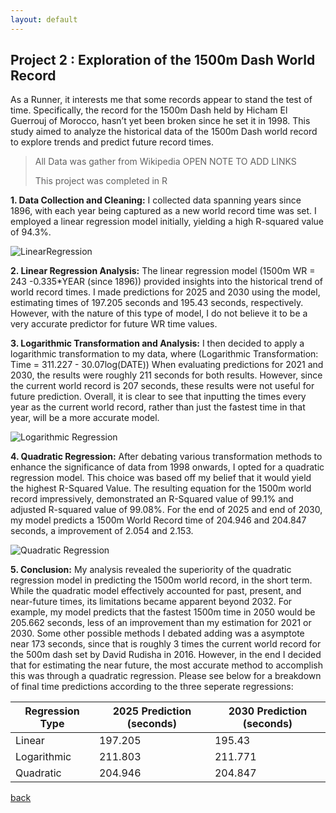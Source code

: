 ```yaml
---
layout: default
---
```


## Project 2 : Exploration of the 1500m Dash World Record

As a Runner, it interests me that some records appear to stand the test of time. Specifically, the record for the 1500m Dash held by Hicham El Guerrouj of Morocco, hasn’t yet been broken since he set it in 1998. This study aimed to analyze the historical data of the 1500m Dash world record to explore trends and predict future record times.

> All Data was gather from Wikipedia OPEN NOTE TO ADD LINKS
>
> This project was completed in R

**1. Data Collection and Cleaning:**
I collected data spanning years since 1896, with each year being captured as a new world record time was set. I employed a linear regression model initially, yielding a high R-squared value of 94.3%.

![LinearRegression]([https://drive.google.com/uc?export=view&id=1RaSNsqWhR0mUqlET60ZgfkC28DusoO9K](https://drive.google.com/uc?export=view&id=your_file_id/d/1RaSNsqWhR0mUqlET60ZgfkC28DusoO9K/view?usp))


**2. Linear Regression Analysis:**
The linear regression model (1500m WR = 243 -0.335*YEAR (since 1896)) provided insights into the historical trend of world record times. I made predictions for 2025 and 2030 using the model, estimating times of 197.205 seconds and 195.43 seconds, respectively. However, with the nature of this type of model, I do not believe it to be a very accurate predictor for future WR time values. 

**3. Logarithmic Transformation and Analysis:**
I then decided to apply a logarithmic transformation to my data, where (Logarithmic Transformation: Time = 311.227  - 30.07log(DATE)) When evaluating predictions for 2021 and 2030, the results were roughly 211 seconds for both results. However, since the current world record is 207 seconds, these results were not useful for future prediction. Overall, it is clear to see that inputting the times every year as the current world record, rather than just the fastest time in that year, will be a more accurate model.

![Logarithmic Regression](https://drive.google.com/uc?id=1y5CDpQ3lej5y3N-HtnIqWAkM9MRJMQkv)


**4. Quadratic Regression:**
After debating various transformation methods to enhance the significance of data from 1998 onwards, I opted for a quadratic regression model. This choice was based off my belief that it would yield the highest R-Squared Value. The resulting equation for the 1500m world record impressively, demonstrated an R-Squared value of 99.1% and adjusted R-squared value of 99.08%. For the end of 2025 and end of 2030, my model predicts a 1500m World Record time of 204.946 and 204.847 seconds, a improvement of 2.054 and 2.153. 

![Quadratic Regression](https://drive.google.com/uc?id=1BatmUc9ZF1er6Lg6fQcxvQCglw_CZSxa)

**5. Conclusion:**
My analysis revealed the superiority of the quadratic regression model in predicting the 1500m world record, in the short term. While the quadratic model effectively accounted for past, present, and near-future times, its limitations became apparent beyond 2032. For example, my model predicts that the fastest 1500m time in 2050 would be 205.662 seconds, less of an improvement than my estimation for 2021 or 2030. Some other possible methods I debated adding was a asymptote near 173 seconds, since that is roughly 3 times the current world record for the 500m dash set by David Rudisha in 2016. However, in the end I decided that for estimating the near future, the most accurate method to accomplish this was through a quadratic regression. Please see below for a breakdown of final time predictions according to the three seperate regressions:

| Regression Type | 2025 Prediction (seconds) | 2030 Prediction (seconds) |
|-----------------|----------------------------|----------------------------|
| Linear          | 197.205                    | 195.43                     |
| Logarithmic     | 211.803                    | 211.771                    |
| Quadratic       | 204.946                    | 204.847                    |



[back](./)
